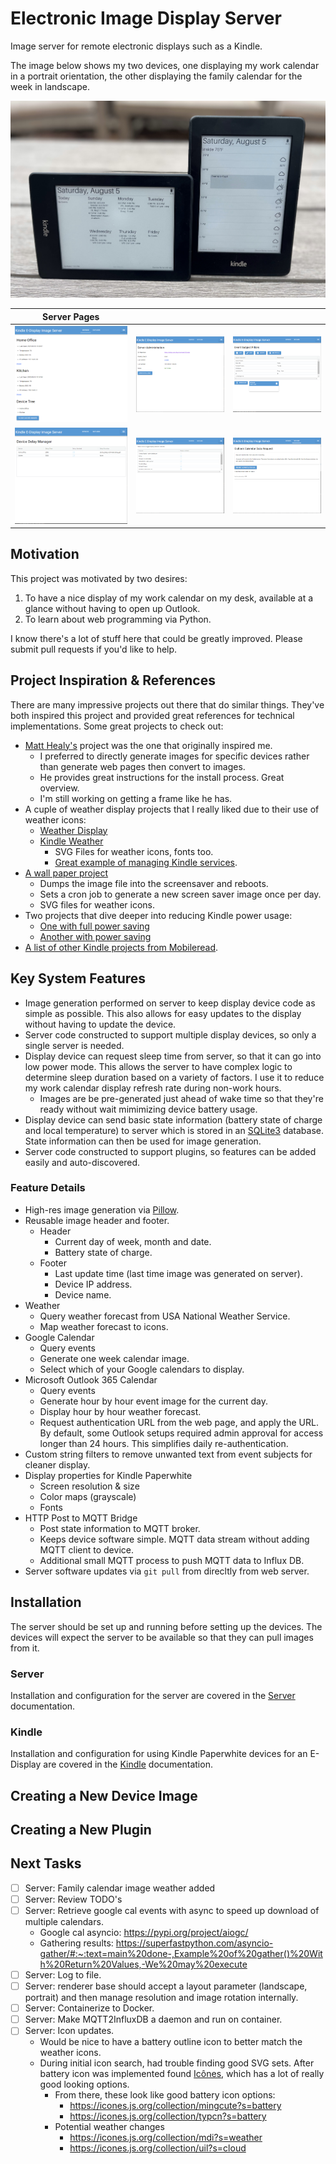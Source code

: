 # Electronic Image Display Server

Image server for remote electronic displays such as a Kindle.

The image below shows my two devices, one displaying my work calendar in a portrait orientation, the other displaying the family calendar for the week in landscape.

![Kindles](doc/kindles.jpg)

|Server Pages|||
|-|-|-|
|![Devices](doc/page-devices.png)|![Admin](doc/page-admin.png)|![Subject Filter](doc/page-event-subject-filter.png)
|![Sleep Delay](doc/page-sleep-delay-manager.png)|![Google Calendar Selection](doc/page-google-calendar-selection.png)|![Outlook Authentication Request](doc/page-outlook-auth-request.png)

## Motivation

This project was motivated by two desires:
1. To have a nice display of my work calendar on my desk, available at a glance without having to open up Outlook.  
2. To learn about web programming via Python.  

I know there's a lot of stuff here that could be greatly improved.  Please submit pull requests if you'd like to help.

## Project Inspiration & References

There are many impressive projects out there that do similar things.  They've both inspired this project and provided great references for technical implementations.  Some great projects to check out:

* [Matt Healy's](https://matthealy.com/kindle) project was the one that originally inspired me.  
    * I preferred to directly generate images for specific devices rather than generate web pages then convert to images.
    * He provides great instructions for the install process.  Great overview.
    * I'm still working on getting a frame like he has.  
* A cuple of weather display projects that I really liked due to their use of weather icons:
    * [Weather Display](https://mpetroff.net/2012/09/kindle-weather-display/)
    * [Kindle Weather](https://github.com/DDRBoxman/kindle-weather)
        * SVG Files for weather icons, fonts too.
        * [Great example of managing Kindle services](https://github.com/DDRBoxman/kindle-weather/blob/master/kindleweather.sh).
* [A wall paper project](https://github.com/pablojimenezmateo/kindle-wallpaper)
    * Dumps the image file into the screensaver and reboots.
    * Sets a cron job to generate a new screen saver image once per day.
    * SVG files for weather icons.
* Two projects that dive deeper into reducing Kindle power usage:
    * [One with full power saving](https://github-com.translate.goog/nicoh88/kindle-kt3_weatherdisplay_battery-optimized?_x_tr_sl=auto&_x_tr_tl=en&_x_tr_hl=en)
    * [Another with power saving](https://www.martinpham.com/2023/01/07/reviving-unused-kindle-ebooks/)
* [A list of other Kindle projects from Mobileread](https://www.mobileread.com/forums/showthread.php?t=128704&highlight=wake+sleep+command).

## Key System Features

* Image generation performed on server to keep display device code as simple as possible.  This also allows for easy updates to the display without having to update the device.
* Server code constructed to support multiple display devices, so only a single server is needed.
* Display device can request sleep time from server, so that it can go into low power mode.  This allows the server to have complex logic to determine sleep duration based on a variety of factors.  I use it to reduce my work calendar display refresh rate during non-work hours.
    * Images are be pre-generated just ahead of wake time so that they're ready without wait mimimizing device battery usage.
* Display device can send basic state information (battery state of charge and local temperature) to server which is stored in an [SQLite3](https://www.sqlite.org/index.html) database.  State information can then be used for image generation.
* Server code constructed to support plugins, so features can be added easily and auto-discovered.

### Feature Details
* High-res image generation via [Pillow](https://pillow.readthedocs.io/en/stable/).
* Reusable image header and footer.
    * Header
        * Current day of week, month and date.
        * Battery state of charge.
    * Footer
        * Last update time (last time image was generated on server).
        * Device IP address.
        * Device name.
* Weather
    * Query weather forecast from USA National Weather Service.
    * Map weather forecast to icons.
* Google Calendar
    * Query events
    * Generate one week calendar image.
    * Select which of your Google calendars to display.
* Microsoft Outlook 365 Calendar
    * Query events
    * Generate hour by hour event image for the current day.
    * Display hour by hour weather forecast.
    * Request authentication URL from the web page, and apply the URL.  By default, some Outlook setups required admin approval for access longer than 24 hours.  This simplifies daily re-authentication.
* Custom string filters to remove unwanted text from event subjects for cleaner display.
* Display properties for Kindle Paperwhite
    * Screen resolution & size
    * Color maps (grayscale)
    * Fonts
* HTTP Post to MQTT Bridge
    * Post state information to MQTT broker.
    * Keeps device software simple.  MQTT data stream without adding MQTT client to device.
    * Additional small MQTT process to push MQTT data to Influx DB.
* Server software updates via `git pull` from direcltly from web server.

## Installation

The server should be set up and running before setting up the devices.  The devices will expect the server to be available so that they can pull images from it.

### Server

Installation and configuration for the server are covered in the [Server](server/readme.md) documentation.

### Kindle

Installation and configuration for using Kindle Paperwhite devices for an E-Display are covered in the [Kindle](kindle/readme.md) documentation.


## Creating a New Device Image

## Creating a New Plugin

## Next Tasks

- [ ] Server: Family calendar image weather added
- [ ] Server: Review TODO's
- [ ] Server: Retrieve google cal events with async to speed up download of multiple calendars.
    - Google cal asyncio: https://pypi.org/project/aiogc/
    - Gathering results: https://superfastpython.com/asyncio-gather/#:~:text=main%20done-,Example%20of%20gather()%20With%20Return%20Values,-We%20may%20execute
- [ ] Server: Log to file. 
- [ ] Server: renderer base should accept a layout parameter (landscape, portrait) and then manage resolution and image rotation internally.
- [ ] Server: Containerize to Docker.  
- [ ] Server: Make MQTT2InfluxDB a daemon and run on container.
- [ ] Server: Icon updates.
    - Would be nice to have a battery outline icon to better match the weather icons.
    - During initial icon search, had trouble finding good SVG sets.  After battery icon was implemented found [Icônes](https://icones.js.org/), which has a lot of really good looking options.  
        - From there, these look like good battery icon options:
            - https://icones.js.org/collection/mingcute?s=battery
            - https://icones.js.org/collection/typcn?s=battery
        - Potential weather changes
            - https://icones.js.org/collection/mdi?s=weather
            - https://icones.js.org/collection/uil?s=cloud






